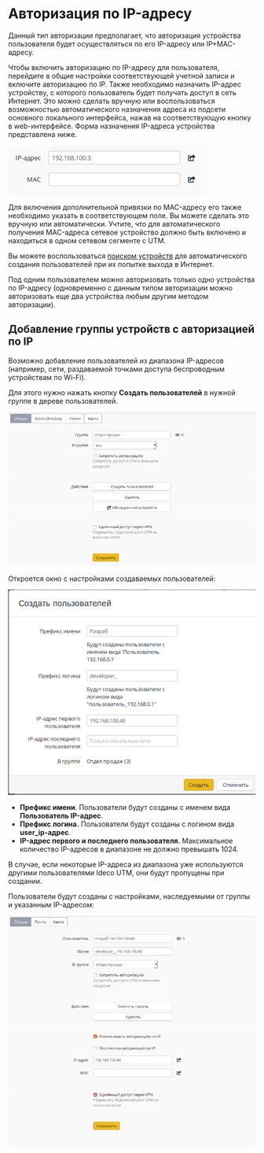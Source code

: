 # Авторизация по IP-адресу

Данный тип авторизации предполагает, что авторизация устройства пользователя будет осуществляться по его IP-адресу или IP+MAC-адресу.

Чтобы включить авторизацию по IP-адресу для пользователя, перейдите в общие настройки соответствующей учетной записи и включите авторизацию по IP. Также необходимо назначить IP-адрес устройству, с которого пользователь будет получать доступ в сеть Интернет. Это можно сделать вручную или воспользоваться возможностью автоматического назначения адреса из подсети основного локального интерфейса, нажав на соответствующую кнопку в web-интерфейсе. Форма назначения IP-адреса устройства представлена ниже.

![](../../_images/11436157.png)

Для включения дополнительной привязки по MAC-адресу его также необходимо указать в соответствующем поле. Вы можете сделать это вручную или автоматически. Учтите, что для автоматического получения MAC-адреса сетевое устройство должно быть включено и находиться в одном сетевом сегменте с UTM.

Вы можете воспользоваться [поиском устройств](../servisy/obnaruzhenie_ustroistv.md) для автоматического создания пользователей при их попытке выхода в Интернет.

Под одним пользователем можно авторизовать только одно устройства по IP-адресу \(одновременно с данным типом авторизации можно авторизовать еще два устройства любым другим методом авторизации\).

## Добавление группы устройств с авторизацией по IP

Возможно добавление пользователей из диапазона IP-адресов \(например, сети, раздаваемой точками доступа беспроводным устройствам по Wi-Fi\).

Для этого нужно нажать кнопку **Создать пользователей** в нужной группе в дереве пользователей.

![](../../_images/11436159.png)

Откроется окно с настройками создаваемых пользователей:

![](../../_images/11436161.png)

* **Префикс имени**. Пользователи будут созданы с именем вида **Пользователь IP-адрес**.
* **Префикс логина.** Пользователи будут созданы с логином вида **user\_ip-адрес**.
* **IP-адрес первого и последнего пользователя.** Максимальное количество IP-адресов в диапазоне не должно превышать 1024.

В случае, если некоторые IP-адреса из диапазона уже используются другими пользователями Ideco UTM, они будут пропущены при создании.

Пользователи будут созданы с настройками, наследуемыми от группы и указанным IP-адресом:

![](../../_images/11436163.png)

